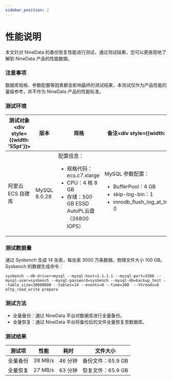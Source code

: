 ```yaml
---
sidebar_position: 2
---
```


# 性能说明

本文针对 NineData 的备份恢复性能进行测试，通过测试结果，您可以更直观地了解到 NineData 产品的性能数据。

### 注意事项

数据库规格、参数配置等因素都会影响最终的测试结果，本测试仅作为产品性能的量级参考，并不作为 NineData 产品的性能标准。

### 测试环境

| 测试对象<div style={{width: '55pt'}}></div> | 版本         | 规格                                                         | 备注<div style={{width: '170pt'}}></div>                     |
| ------------------------------------------- | ------------ | ------------------------------------------------------------ | ------------------------------------------------------------ |
| 阿里云 ECS 自建库                           | MySQL 8.0.28 | 配置信息：<ul><li>规格代码：ecs.c7.xlarge </li><li>CPU：4 核 8 GB</li><li>存储：500 GB ESSD AutoPL云盘（26800 IOPS）</li></ul> | MySQL 参数配置：<ul><li>BufferPool：4 GB</li><li>skip-log-bin：1</li><li>innodb_flush_log_at_trx_commit：0</li></ul> |

### 测试数据量

通过 Sysbench 生成 14 张表，每张表 3000 万条数据。物理文件大小 100 GB。Sysbench 的数据生成命令：

```
sysbench --db-driver=mysql --mysql-host=1.1.1.1 --mysql-port=3306 --mysql-user=sysbench --mysql-password=sysbench --mysql-db=backup_test --table_size=30000000 --tables=14 --events=0 --time=300  --threads=8 oltp_read_write prepare
```

### 测试方法

- 全量备份：通过 NineData 平台对数据库进行全量备份。
- 全量恢复：通过 NineData 平台将备份后的文件全量恢复至数据库。

### 测试结果

| 测试项   | 性能    | 耗时    | 文件大小          |
| -------- | ------- | ------- | ----------------- |
| 全量备份 | 38 MB/s | 46 分钟 | 备份文件：65.9 GB |
| 全量恢复 | 27 MB/s | 63 分钟 | 恢复文件：65.9 GB |

